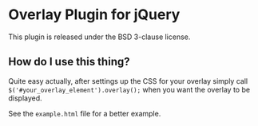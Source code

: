 Overlay Plugin for jQuery
=========================

This plugin is released under the BSD 3-clause license.

How do I use this thing?
------------------------

Quite easy actually, after settings up the CSS for your
overlay simply call `$('#your_overlay_element').overlay();`
when you want the overlay to be displayed.

See the `example.html` file for a better example.